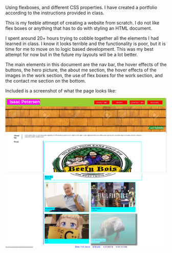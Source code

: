 Using flexboxes, and different CSS properties. I have created a portfolio according to the instructions provided in class.

This is my feeble attmept of creating a website from scratch. I do not like flex boxes or anything that has to do with styling an HTML document. 

I spent around 20+ hours trying to cobble together all the elements I had learned in class. I know it looks terrible and the functionality is poor, but it is time for me to move on to logic based development. This was my best attempt for now but in the future my layouts will be a lot better.

The main elements in this document are the nav bar, the hover effects of the buttons, the hero picture, the about me section, the hover effects of the images in the work section, the use of flex boxes for the work section, and the contact me section on the bottom.

Included is a screenshot of what the page looks like:

![something](./assets/css/photos/pagetop.png)
![something](./assets/css/photos/pagebottom.png)